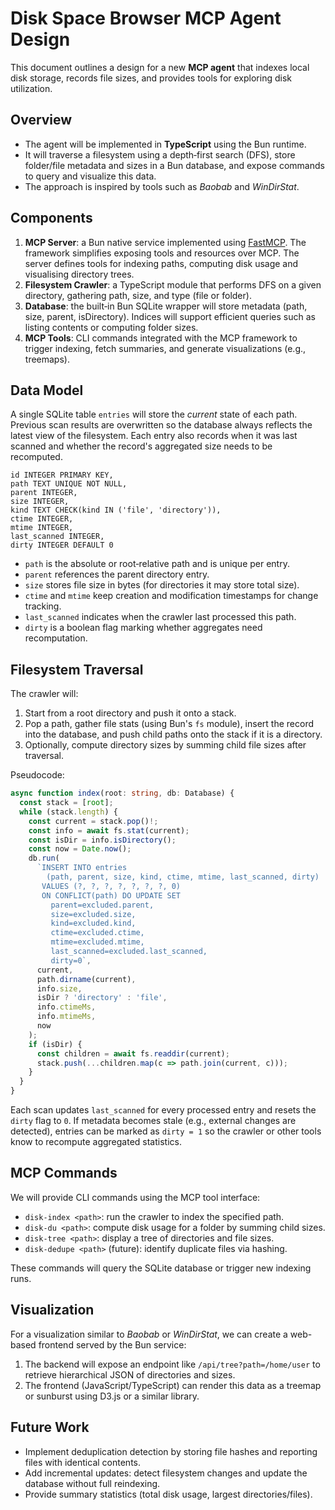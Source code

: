# Disk Space Browser MCP Agent Design

This document outlines a design for a new **MCP agent** that indexes local disk
storage, records file sizes, and provides tools for exploring disk utilization.

## Overview

- The agent will be implemented in **TypeScript** using the Bun runtime.
- It will traverse a filesystem using a depth‑first search (DFS), store
  folder/file metadata and sizes in a Bun database, and expose commands to query
  and visualize this data.
- The approach is inspired by tools such as *Baobab* and *WinDirStat*.

## Components

1. **MCP Server**: a Bun native service implemented using
   [FastMCP](https://github.com/punkpeye/fastmcp). The framework simplifies
   exposing tools and resources over MCP. The server defines tools for
   indexing paths, computing disk usage and visualising directory trees.
2. **Filesystem Crawler**: a TypeScript module that performs DFS on a given
   directory, gathering path, size, and type (file or folder).
3. **Database**: the built‑in Bun SQLite wrapper will store metadata (path,
   size, parent, isDirectory). Indices will support efficient queries such as
   listing contents or computing folder sizes.
4. **MCP Tools**: CLI commands integrated with the MCP framework to trigger
   indexing, fetch summaries, and generate visualizations (e.g., treemaps).

## Data Model

A single SQLite table `entries` will store the *current* state of each path.
Previous scan results are overwritten so the database always reflects the latest
view of the filesystem.  Each entry also records when it was last scanned and
whether the record's aggregated size needs to be recomputed.

```
id INTEGER PRIMARY KEY,
path TEXT UNIQUE NOT NULL,
parent INTEGER,
size INTEGER,
kind TEXT CHECK(kind IN ('file', 'directory')),
ctime INTEGER,
mtime INTEGER,
last_scanned INTEGER,
dirty INTEGER DEFAULT 0
```

- `path` is the absolute or root‑relative path and is unique per entry.
- `parent` references the parent directory entry.
- `size` stores file size in bytes (for directories it may store total size).
- `ctime` and `mtime` keep creation and modification timestamps for change
  tracking.
- `last_scanned` indicates when the crawler last processed this path.
- `dirty` is a boolean flag marking whether aggregates need recomputation.

## Filesystem Traversal

The crawler will:

1. Start from a root directory and push it onto a stack.
2. Pop a path, gather file stats (using Bun's `fs` module), insert the record
   into the database, and push child paths onto the stack if it is a directory.
3. Optionally, compute directory sizes by summing child file sizes after
   traversal.

Pseudocode:

```ts
async function index(root: string, db: Database) {
  const stack = [root];
  while (stack.length) {
    const current = stack.pop()!;
    const info = await fs.stat(current);
    const isDir = info.isDirectory();
    const now = Date.now();
    db.run(
      `INSERT INTO entries
        (path, parent, size, kind, ctime, mtime, last_scanned, dirty)
       VALUES (?, ?, ?, ?, ?, ?, ?, 0)
       ON CONFLICT(path) DO UPDATE SET
         parent=excluded.parent,
         size=excluded.size,
         kind=excluded.kind,
         ctime=excluded.ctime,
         mtime=excluded.mtime,
         last_scanned=excluded.last_scanned,
         dirty=0`,
      current,
      path.dirname(current),
      info.size,
      isDir ? 'directory' : 'file',
      info.ctimeMs,
      info.mtimeMs,
      now
    );
    if (isDir) {
      const children = await fs.readdir(current);
      stack.push(...children.map(c => path.join(current, c)));
    }
  }
}
```

Each scan updates `last_scanned` for every processed entry and resets the
`dirty` flag to `0`.  If metadata becomes stale (e.g., external changes are
detected), entries can be marked as `dirty = 1` so the crawler or other tools
know to recompute aggregated statistics.

## MCP Commands

We will provide CLI commands using the MCP tool interface:

- `disk-index <path>`: run the crawler to index the specified path.
- `disk-du <path>`: compute disk usage for a folder by summing child sizes.
- `disk-tree <path>`: display a tree of directories and file sizes.
- `disk-dedupe <path>` (future): identify duplicate files via hashing.

These commands will query the SQLite database or trigger new indexing runs.

## Visualization

For a visualization similar to *Baobab* or *WinDirStat*, we can create a
web-based frontend served by the Bun service:

1. The backend will expose an endpoint like `/api/tree?path=/home/user` to
   retrieve hierarchical JSON of directories and sizes.
2. The frontend (JavaScript/TypeScript) can render this data as a treemap or
   sunburst using D3.js or a similar library.

## Future Work

- Implement deduplication detection by storing file hashes and reporting files
  with identical contents.
- Add incremental updates: detect filesystem changes and update the database
  without full reindexing.
- Provide summary statistics (total disk usage, largest directories/files).

